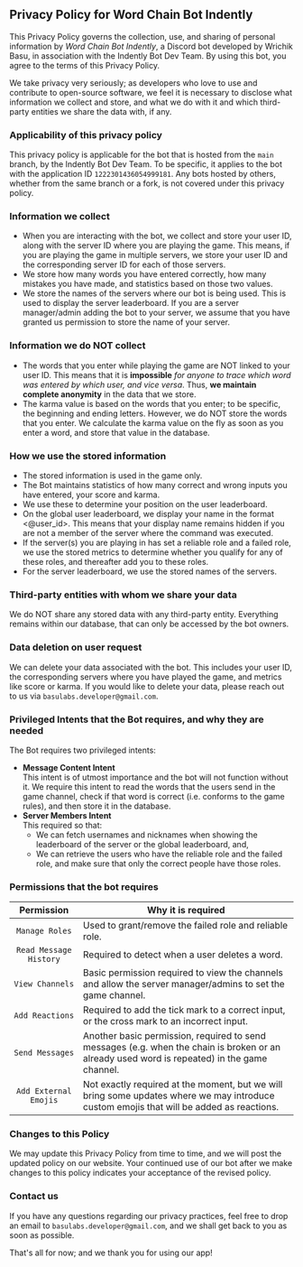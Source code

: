 ## Privacy Policy for Word Chain Bot Indently

This Privacy Policy governs the collection, use, and sharing of personal 
information by _Word Chain Bot Indently_, a Discord bot developed by 
Wrichik Basu, in association with the Indently Bot Dev Team. By using this 
bot, you agree to the terms of this Privacy Policy.

We take privacy very seriously; as developers who love to use and contribute 
to open-source software, we feel it is necessary to disclose what information 
we collect and store, and what we do with it and which third-party entities we 
share the data with, if any.

### Applicability of this privacy policy
This privacy policy is applicable for the bot that is hosted from the `main` 
branch, by the Indently Bot Dev Team. To be specific, 
it applies to the bot with the application ID `1222301436054999181`. 
Any bots hosted by others, whether from the same branch or a fork, is not 
covered under this privacy policy.

### Information we collect
- When you are interacting with the bot, we collect and store your user ID, along 
with the server ID where you are playing the game. This means, if you are 
playing the game in multiple servers, we store your user ID and the 
corresponding server ID for each of those servers.
- We store how many words you have entered correctly, how many mistakes 
you have made, and statistics based on those two values.
- We store the names of the servers where our bot is being used. This is 
used to display the server leaderboard. If you are a server manager/admin 
adding the bot to your server, we assume that you have granted us 
permission to store the name of your server.

### Information we do NOT collect
- The words that you enter while playing the game are NOT linked to your user ID.
This means that it is **impossible** _for anyone to trace which word was entered by 
which user, and vice versa_. Thus, **we maintain complete anonymity** in the 
data that we store.
- The karma value is based on the words that you enter; to be specific, the 
beginning and ending letters. However, we do NOT store the words that you
enter. We calculate the karma value on the fly as soon as you enter a word, 
and store that value in the database.

### How we use the stored information
- The stored information is used in the game only.
- The Bot maintains statistics of how many correct and wrong inputs 
you have entered, your score and karma.
- We use these to determine your position on the user leaderboard. 
- On the global user leaderboard, we display your name in the format <@user_id>.
This means that your display name remains hidden if you are not a member of 
the server where the command was executed.
- If the server(s) you are playing in has set a reliable role and a failed 
role, we use the stored metrics to determine whether you qualify for any of 
these roles, and thereafter add you to these roles.
- For the server leaderboard, we use the stored names of the servers.

### Third-party entities with whom we share your data
We do NOT share any stored data with any third-party entity. Everything 
remains within our database, that can only be accessed by the bot owners.

### Data deletion on user request
We can delete your data associated with the bot. This includes your user ID, 
the corresponding servers where you have played the game, and metrics like 
score or karma. If you would like to delete your data, please reach out to 
us via `basulabs.developer@gmail.com`.

### Privileged Intents that the Bot requires, and why they are needed
The Bot requires two privileged intents:
- **Message Content Intent**  
This intent is of utmost importance and the bot will not function without it. 
We require this intent to read the words that the users send in the game 
channel, check if that word is correct (i.e. conforms to the game rules), 
and then store it in the database.
- **Server Members Intent**  
This required so that: 
  - We can fetch usernames and nicknames when showing the leaderboard of 
the server or the global leaderboard, and,
  - We can retrieve the users who have the reliable role and the failed role, 
and make sure that only the correct people have those roles.

### Permissions that the bot requires

|       Permission       | Why it is required                                                                                                                           |
|:----------------------:|----------------------------------------------------------------------------------------------------------------------------------------------|
|     `Manage Roles`     | Used to grant/remove the failed role and reliable role.                                                                                      |
| `Read Message History` | Required to detect when a user deletes a word.                                                                                               |
|    `View Channels`     | Basic permission required to view the channels and allow the server manager/admins to set the game channel.                                  |
|    `Add Reactions`     | Required to add the tick mark to a correct input, or the cross mark to an incorrect input.                                                   |
|    `Send Messages`     | Another basic permission, required to send messages (e.g. when the chain is broken or an already used word is repeated) in the game channel. |
| `Add External Emojis`  | Not exactly required at the moment, but we will bring some updates where we may introduce custom emojis that will be added as reactions.     |

### Changes to this Policy

We may update this Privacy Policy from time to time, and we will 
post the updated policy on our website. Your continued use of our bot after 
we make changes to this policy indicates your acceptance of the revised policy.

### Contact us

If you have any questions regarding our privacy practices, feel free to 
drop an email to `basulabs.developer@gmail.com`, and we shall get back to 
you as soon as possible.

That's all for now; and we thank you for using our app!

